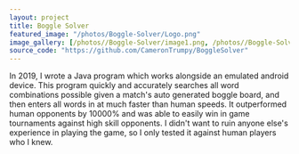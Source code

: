 ```yaml
---
layout: project
title: Boggle Solver
featured_image: "/photos/Boggle-Solver/Logo.png"
image_gallery: [/photos//Boggle-Solver/image1.png, /photos//Boggle-Solver/animated.gif]
source_code: "https://github.com/CameronTrumpy/BoggleSolver"
---
```

In 2019, I wrote a Java program which works alongside an emulated android device. This program quickly and accurately searches all word combinations possible given a match's auto generated boggle board, and then enters all words in at much faster than human speeds. It outperformed human opponents by 10000% and was able to easily win in game tournaments against high skill opponents.
I didn't want to ruin anyone else's experience in playing the game, so I only tested it against human players who I knew.